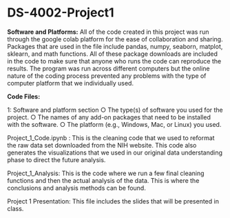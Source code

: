 # DS-4002-Project1

**Software and Platforms:**
All of the code created in this project was run through the google colab platform for the ease of collaboration and sharing. Packages that are used in the file include pandas, numpy, seaborn, matplot, sklearn, and math functions. All of these package downloads are included in the code to make sure that anyone who runs the code can reproduce the results. The program was run across different computers but the online nature of the coding process prevented any problems with the type of computer platform that we individually used. 


**Code Files:**

 1: Software and platform section
○ The type(s) of software you used for the project.
○ The names of any add-on packages that need to be installed
with the software.
○ The platform (e.g., Windows, Mac, or Linux) you used.



Project_1_Code.ipynb : This is the cleaning code that we used to reformat the raw data set downloaded from the NIH website. This code also generates the visualizations that we used in our original data understanding phase to direct the future analysis.

Project_1_Analysis: This is the code where we run a few final cleaning functions and then the actual analysis of the data. This is where the conclusions and analysis methods can be found.

Project 1 Presentation: This file includes the slides that will be presented in class. 
